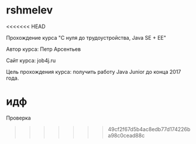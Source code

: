 # rshmelev
<<<<<<< HEAD

Прохождение курса "С нуля до трудоустройства, Java SE + EE"

Автор курса: Петр Арсентьев

Сайт курса: job4j.ru

Цель прохождения курса: получить работу Java Junior до конца 2017 года.

идф
=======
Проверка
>>>>>>> 49cf2f67d5b4ac8edb77d174226ba98c0cead88c
